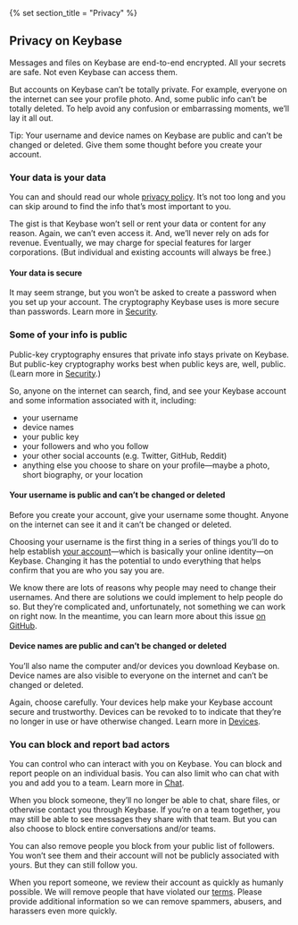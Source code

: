 {% set section_title = "Privacy" %}

## Privacy on Keybase  
Messages and files on Keybase are end-to-end encrypted. All your secrets are safe. Not even Keybase can access them.

But accounts on Keybase can’t be totally private. For example, everyone on the internet can see your profile photo. And, some public info can’t be totally deleted. To help avoid any confusion or embarrassing moments, we’ll lay it all out.

Tip: Your username and device names on Keybase are public and can’t be changed or deleted. Give them some thought before you create your account.

### Your data is your data
You can and should read our whole [privacy policy](https://keybase.io/docs/privacypolicy). It’s not too long and you can skip around to find the info that’s most important to you.

The gist is that Keybase won’t sell or rent your data or content for any reason. Again, we can’t even access it. And, we’ll never rely on ads for revenue. Eventually, we may charge for special features for larger corporations. (But individual and existing accounts will always be free.)

#### Your data is secure
It may seem strange, but you won’t be asked to create a password when you set up your account. The cryptography Keybase uses is more secure than passwords. Learn more in [Security](/getting-started/security).

### Some of your info is public
Public-key cryptography ensures that private info stays private on Keybase. But public-key cryptography works best when public keys are, well, public. (Learn more in [Security](getting-started/security).)

So, anyone on the internet can search, find, and see your Keybase account and some information associated with it, including:
* your username
* device names
* your public key
* your followers and who you follow
* your other social accounts (e.g. Twitter, GitHub, Reddit)
* anything else you choose to share on your profile—maybe a photo, short biography, or your location

#### Your username is public and can’t be changed or deleted
Before you create your account, give your username some thought. Anyone on the internet can see it and it can’t be changed or deleted.

Choosing your username is the first thing in a series of things you’ll do to help establish [your account](/your-account)—which is basically your online identity—on Keybase. Changing it has the potential to undo everything that helps confirm that you are who you say you are.

We know there are lots of reasons why people may need to change their usernames. And there are solutions we could implement to help people do so. But they’re complicated and, unfortunately, not something we can work on right now. In the meantime, you can learn more about this issue [on GitHub](https://github.com/keybase/keybase-issues/issues/2842#issuecomment-283706335).

#### Device names are public and can’t be changed or deleted
You’ll also name the computer and/or devices you download Keybase on. Device names are also visible to everyone on the internet and can’t be changed or deleted.

Again, choose carefully. Your devices help make your Keybase account secure and trustworthy. Devices can be revoked to to indicate that they’re no longer in use or have otherwise changed. Learn more in [Devices](/account/devices).

### You can block and report bad actors
You can control who can interact with you on Keybase. You can block and report people on an individual basis. You can also limit who can chat with you and add you to a team. Learn more in [Chat](chat/blocking).

When you block someone, they’ll no longer be able to chat, share files, or otherwise contact you through Keybase. If you’re on a team together, you may still be able to see messages they share with that team. But you can also choose to block entire conversations and/or teams.

You can also remove people you block from your public list of followers. You won’t see them and their account will not be publicly associated with yours. But they can still follow you.

When you report someone, we review their account as quickly as humanly possible. We will remove people that have violated our [terms](https://keybase.io/docs/terms). Please provide additional information so we can remove spammers, abusers, and harassers even more quickly.
